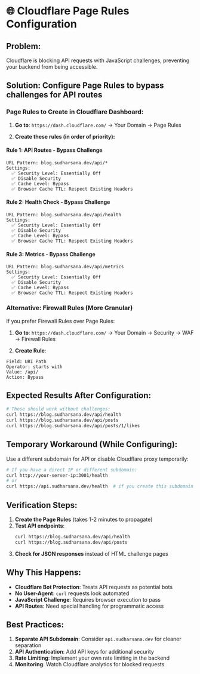 # 🌐 Cloudflare Page Rules Configuration

## **Problem**: 
Cloudflare is blocking API requests with JavaScript challenges, preventing your backend from being accessible.

## **Solution**: Configure Page Rules to bypass challenges for API routes

### **Page Rules to Create in Cloudflare Dashboard:**

1. **Go to**: `https://dash.cloudflare.com/` → Your Domain → Page Rules

2. **Create these rules (in order of priority):**

#### **Rule 1: API Routes - Bypass Challenge**
```
URL Pattern: blog.sudharsana.dev/api/*
Settings:
  ✅ Security Level: Essentially Off
  ✅ Disable Security
  ✅ Cache Level: Bypass
  ✅ Browser Cache TTL: Respect Existing Headers
```

#### **Rule 2: Health Check - Bypass Challenge**
```
URL Pattern: blog.sudharsana.dev/api/health
Settings:
  ✅ Security Level: Essentially Off
  ✅ Disable Security
  ✅ Cache Level: Bypass
  ✅ Browser Cache TTL: Respect Existing Headers
```

#### **Rule 3: Metrics - Bypass Challenge**
```
URL Pattern: blog.sudharsana.dev/api/metrics
Settings:
  ✅ Security Level: Essentially Off
  ✅ Disable Security
  ✅ Cache Level: Bypass
  ✅ Browser Cache TTL: Respect Existing Headers
```

### **Alternative: Firewall Rules (More Granular)**

If you prefer Firewall Rules over Page Rules:

1. **Go to**: `https://dash.cloudflare.com/` → Your Domain → Security → WAF → Firewall Rules

2. **Create Rule**:
```
Field: URI Path
Operator: starts with
Value: /api/
Action: Bypass
```

## **Expected Results After Configuration:**

```bash
# These should work without challenges:
curl https://blog.sudharsana.dev/api/health
curl https://blog.sudharsana.dev/api/posts
curl https://blog.sudharsana.dev/api/posts/1/likes
```

## **Temporary Workaround (While Configuring):**

Use a different subdomain for API or disable Cloudflare proxy temporarily:

```bash
# If you have a direct IP or different subdomain:
curl http://your-server-ip:3001/health
# or
curl https://api.sudharsana.dev/health  # if you create this subdomain
```

## **Verification Steps:**

1. **Create the Page Rules** (takes 1-2 minutes to propagate)
2. **Test API endpoints**:
   ```bash
   curl https://blog.sudharsana.dev/api/health
   curl https://blog.sudharsana.dev/api/posts
   ```
3. **Check for JSON responses** instead of HTML challenge pages

## **Why This Happens:**

- **Cloudflare Bot Protection**: Treats API requests as potential bots
- **No User-Agent**: `curl` requests look automated
- **JavaScript Challenge**: Requires browser execution to pass
- **API Routes**: Need special handling for programmatic access

## **Best Practices:**

1. **Separate API Subdomain**: Consider `api.sudharsana.dev` for cleaner separation
2. **API Authentication**: Add API keys for additional security
3. **Rate Limiting**: Implement your own rate limiting in the backend
4. **Monitoring**: Watch Cloudflare analytics for blocked requests
